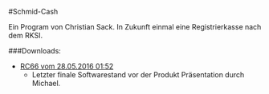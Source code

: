#Schmid-Cash

Ein Program von Christian Sack. In Zukunft einmal eine Registrierkasse nach dem RKSI.
  
  
###Downloads:
* [RC66 vom 28.05.2016 01:52](https://github.com/cssack/ProjectSchmid/raw/Active-Development/TanzschuleSchmid/_Anh%C3%A4nge/_ReleaseCandidates/BillingTool%20-%20RC66.zip)
	* Letzter finale Softwarestand vor der Produkt Präsentation durch Michael.
